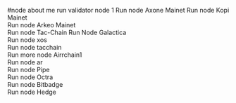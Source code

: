 #node about me
run validator node 1 
Run node Axone Mainet
Run node Kopi Mainet    
Run node Arkeo Mainet    
Run node Tac-Chain
Run Node Galactica    
Run node xos          
Run node tacchain       
Run more node Airrchain1      
Run node ar   
Run node Pipe    
Run node Octra    
Run node Bitbadge  
Run node Hedge  
    
 
